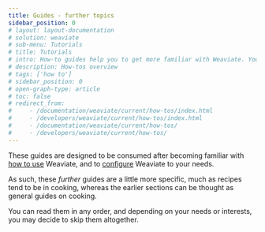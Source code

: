 ```yaml
---
title: Guides - further topics
sidebar_position: 0
# layout: layout-documentation
# solution: weaviate
# sub-menu: Tutorials
# title: Tutorials
# intro: How-to guides help you to get more familiar with Weaviate. You will learn how to get started, how to interact with the data, how to perform more advanced actions like semantic search and classification, and how to interpret and evaluate the results. These guides are more elaborate then the API references, to give you some background idea which might help you to understand the workflow and possibilities.
# description: How-tos overview
# tags: ['how to']
# sidebar_position: 0
# open-graph-type: article
# toc: false
# redirect_from:
#     - /documentation/weaviate/current/how-tos/index.html
#     - /developers/weaviate/current/how-tos/index.html
#     - /documentation/weaviate/current/how-tos/
#     - /developers/weaviate/current/how-tos/
---
```


These guides are designed to be consumed after becoming familiar with [how to use](../guides/index.md) Weaviate, and to [configure](../configuration/index.md) Weaviate to your needs.

As such, these *further* guides are a little more specific, much as recipes tend to be in cooking, whereas the earlier sections can be thought as general guides on cooking.

You can read them in any order, and depending on your needs or interests, you may decide to skip them altogether. 

<!-- 1. [How to create a schema.](./how-to-create-a-schema.html)
2. [How to import data.](./how-to-import-data.html)
3. [How to query data.](./how-to-query-data.html)
4. [How to perform a semantic search.](./how-to-perform-a-semantic-search.html)
5. [How to do classification.](./how-to-do-classification.html) -->